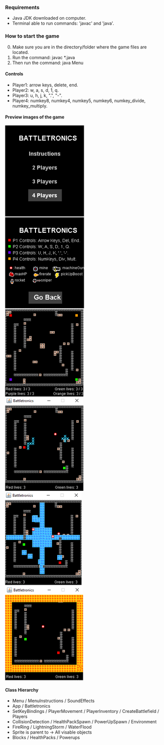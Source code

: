 ### Requirements

- Java JDK downloaded on computer.
- Terminal able to run commands: 'javac' and 'java'.

### How to start the game

0. Make sure you are in the directory/folder where the game files are located.
1. Run the command: javac \*.java
2. Then run the command: java Menu

#### Controls

- Player1: arrow keys, delete, end.
- Player2: w, a, s, d, 1, q.
- Player3: u, h, j, k, ".", "-".
- Player4: numkey8, numkey4, numkey5, numkey6, numkey_divide, numkey_multiply.

#### Preview images of the game

![Image of playing board](readmeImages/img7.png) ![Image of playing board](readmeImages/img6.png) ![Image of playing board](readmeImages/img5.png) ![Image of playing board](readmeImages/img1.png) ![Image of playing board](readmeImages/img2.png) ![Image of playing board](readmeImages/img3.png)

#### Class Hierarchy

- Menu / MenuInstructions / SoundEffects
- App / Battletronics
- SetKeyBindings / PlayerMovement / PlayerInventory / CreateBattlefield / Players
- CollisionDetection / HealthPackSpawn / PowerUpSpawn / Environment
- FireRing / LightningStorm / WaterFlood
- Sprite is parent to -> All visable objects
- Blocks / HealthPacks / Powerups
